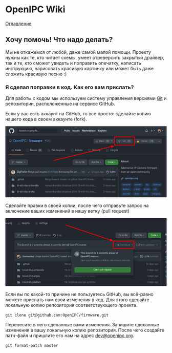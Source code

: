 # OpenIPC Wiki
[Оглавление](../index.md)

Хочу помочь! Что надо делать?
-----------------------------

Мы не откажемся от любой, даже самой малой помощи.
Проекту нужны как те, кто читает схемы, умеет отреверсить закрытый драйвер,
так и те, кто сможет увидеть и поправить опечатку, написать инструкцию,
нарисовать красивую картинку или может быть даже сложить красивую песню :)

### Я сделал поправки в код. Как его вам прислать?

Для работы с кодом мы используем систему управления версиями [Git][gitdoc]
и репозитории, расположенные на сервисе GitHub.

Если у вас есть аккаунт на GitHub, то все просто: сделайте копию нашего
кода в своем аккаунте (fork).

![GitHub Fork](../images/gh-fork.png)

Сделайте правки в своей копии, после чего отправьте запрос на включение
ваших изменений в нашу ветку (pull request)

![GitHub Contribute](../images/gh-contribute.png)

Если вы по какой-то причине не пользуетесь GitHub, вы всё-равно можете
прислать нам свои изменения в код. Для этого сделайте локальную копию
репозитория соответствующего проекта.
```
git clone git@github.com:OpenIPC/firmware.git
```
Перенесите в него сделанные вами изменения. Запишите сделанные изменения в
вашу локальную копию репозитория. После чего создайте патч-файл и пришлите
его нам на адрес <dev@openipc.org>.
```
git format-patch master
```

[gitdoc]: https://git-scm.com/book/ru/v2

